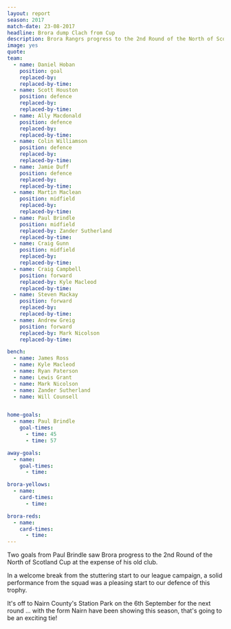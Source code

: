 ```yaml
---
layout: report
season: 2017
match-date: 23-08-2017
headline: Brora dump Clach from Cup
description: Brora Rangrs progress to the 2nd Round of the North of Scotland Cup at the expense of Clachnacuddin.
image: yes
quote:
team:
  - name: Daniel Hoban
    position: goal
    replaced-by:
    replaced-by-time:
  - name: Scott Houston
    position: defence
    replaced-by:
    replaced-by-time:
  - name: Ally Macdonald
    position: defence
    replaced-by:
    replaced-by-time:
  - name: Colin Williamson
    position: defence
    replaced-by:
    replaced-by-time:
  - name: Jamie Duff
    position: defence
    replaced-by:
    replaced-by-time:
  - name: Martin Maclean
    position: midfield
    replaced-by:
    replaced-by-time:
  - name: Paul Brindle
    position: midfield
    replaced-by: Zander Sutherland
    replaced-by-time:
  - name: Craig Gunn
    position: midfield
    replaced-by:
    replaced-by-time:
  - name: Craig Campbell
    position: forward
    replaced-by: Kyle Macleod
    replaced-by-time:
  - name: Steven Mackay
    position: forward
    replaced-by:
    replaced-by-time:
  - name: Andrew Greig
    position: forward
    replaced-by: Mark Nicolson
    replaced-by-time:

bench:
  - name: James Ross
  - name: Kyle Macleod
  - name: Ryan Paterson
  - name: Lewis Grant
  - name: Mark Nicolson
  - name: Zander Sutherland
  - name: Will Counsell


home-goals:
  - name: Paul Brindle
    goal-times:
      - time: 45
      - time: 57

away-goals:
  - name:
    goal-times:
      - time:

brora-yellows:
  - name:
    card-times:
      - time:

brora-reds:
  - name:
    card-times:
      - time:
---
```

Two goals from Paul Brindle saw Brora progress to the 2nd Round of the North of Scotland Cup at the expense of his old club.

In a welcome break from the stuttering start to our league campaign, a solid performance from the squad was a pleasing start to our defence of this trophy.

It's off to Nairn County's Station Park on the 6th September for the next round ... with the form Nairn have been showing this season, that's going to be an exciting tie!

